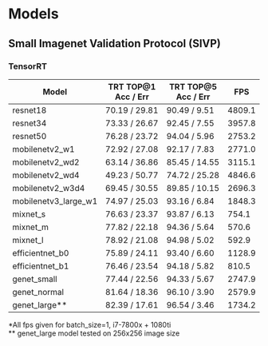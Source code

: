 # Models

## Small Imagenet Validation Protocol (SIVP)
### TensorRT

| Model | TRT TOP@1 Acc / Err | TRT TOP@5 Acc / Err  | FPS |
|---|---|---|---|
| resnet18  | 70.19 / 29.81 |  90.49 / 9.51  | 4809.1  |
| resnet34  | 73.33 / 26.67 |  92.45 / 7.55 | 3957.8  |
| resnet50  | 76.28 / 23.72  | 94.04 / 5.96  | 2753.2 |
| mobilenetv2_w1  | 72.92 / 27.08  | 92.17 / 7.83  | 2771.0  |
| mobilenetv2_wd2  | 63.14 / 36.86  | 85.45 / 14.55  | 3115.1  |
| mobilenetv2_wd4  | 49.23 / 50.77  | 74.72 / 25.28  | 4846.6  |
| mobilenetv2_w3d4  | 69.45 / 30.55  | 89.85 / 10.15  | 2696.3  |
| mobilenetv3_large_w1  | 74.97 / 25.03  | 93.16 / 6.84  | 1848.3  |
| mixnet_s  | 76.63 / 23.37  | 93.87 / 6.13  | 754.1  |
| mixnet_m  | 77.82 / 22.18  | 94.36 / 5.64  | 570.6  |
| mixnet_l  | 78.92 / 21.08  | 94.98 / 5.02  | 592.9  |
| efficientnet_b0  | 75.89 / 24.11  | 93.40 / 6.60  | 1128.9  |
| efficientnet_b1  | 76.46 / 23.54  | 94.18 / 5.82  | 810.5  |
| genet_small  | 77.44 / 22.56  | 94.33 / 5.67  | 2747.9  |
| genet_normal  | 81.64 / 18.36  | 96.10 / 3.90  | 2579.9  |
| genet_large**  | 82.39 / 17.61  | 96.54 / 3.46  | 1734.2 |

*All fps given for batch_size=1, i7-7800x + 1080ti<br>
** genet_large model tested on 256x256 image size